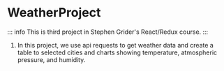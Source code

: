 # WeatherProject

::: info
This is third project in Stephen Grider's React/Redux course.
:::
1. In this project, we use api requests to get weather data and create a table to selected cities and charts showing temperature, atmospheric pressure, and humidity.
